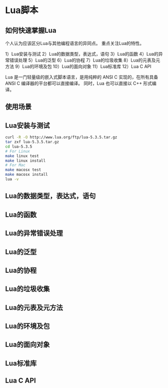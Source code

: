# Lua脚本

## 如何快速掌握Lua

个人认为应该区分Lua与其他编程语言的异同点。
重点关注Lua的特性。

1）Lua安装与测试
2）Lua的数据类型，表达式，语句
3）Lua的函数
4）Lua的异常错误处理
5）Lua的泛型
6）Lua的协程
7）Lua的垃圾收集
8）Lua的元表及元方法
9）Lua的环境及包
10）Lua的面向对象
11）Lua标准库
12）Lua C API

Lua 是一门轻量级的嵌入式脚本语言，是用纯粹的 ANSI C 实现的，在所有具备 ANSI C 编译器的平台都可以直接编译。 同时，Lua 也可以直接以 C++ 形式编译。

## 使用场景

## Lua安装与测试

```sh
curl -R -O http://www.lua.org/ftp/lua-5.3.5.tar.gz
tar zxf lua-5.3.5.tar.gz
cd lua-5.3.5
# For Linux
make linux test
make linux install
# For Mac
make macosx test
make macosx install
lua -v
```

## Lua的数据类型，表达式，语句

## Lua的函数

## Lua的异常错误处理

## Lua的泛型

## Lua的协程

## Lua的垃圾收集

## Lua的元表及元方法

## Lua的环境及包

## Lua的面向对象

## Lua标准库

## Lua C API
